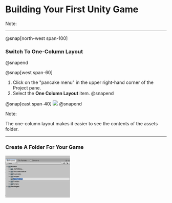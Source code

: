 # Building Your First Unity Game

Note:

---

@snap[north-west span-100]
### Switch To One-Column Layout
@snapend

@snap[west span-60]
1. Click on the "pancake menu" in the upper right-hand corner of the Project pane.
1. Select the **One Column Layout** item.
@snapend

@snap[east span-40]
<img src="units/4/assiginments/2-first-unity-game/assets/one-column-layout.png">
@snapend

Note:

The one-column layout makes it easier to see the contents of the assets folder.

---

### Create A Folder For Your Game

<img src="assets/new-folder.png" width="40%" float="right">
